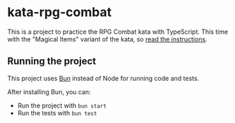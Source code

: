 # kata-rpg-combat

This is a project to practice the RPG Combat kata with TypeScript. This time with the "Magical Items" variant of the kata, so [read the instructions](./kata.md).

## Running the project

This project uses [Bun](https://bun.sh/) instead of Node for running code and tests.

After installing Bun, you can:

- Run the project with `bun start`
- Run the tests with `bun test`
